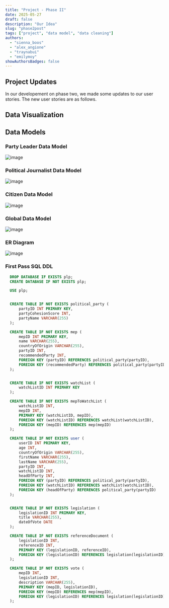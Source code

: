 ```yaml
---
title: "Project - Phase II"
date: 2025-05-27
draft: false
description: "Our Idea"
slug: "phase2post"
tags: ["project", "data model", "data cleaning"]
authors:
  - "sienna_boos"
  - "alex_angione"
  - "traynabui"
  - "emilymoy"
showAuthorsBadges: false
---
```



## Project Updates

In our developement on phase two, we made some updates to our user stories. The new user stories are as follows. 



## Data Visualization



## Data Models

### Party Leader Data Model 

![image](/partyLeader.jpeg)

### Political Journalist Data Model

![image](/politicalJournalist.jpeg)

### Citizen Data Model

![image](/citizen.jpeg)

### Global Data Model

![image](/gloabl.jpeg)

### ER Diagram

![image](/ERDiagram.jpeg)

### First Pass SQL DDL

```sql
  DROP DATABASE IF EXISTS plp;
  CREATE DATABASE IF NOT EXISTS plp;

  USE plp;


  CREATE TABLE IF NOT EXISTS political_party (
      partyID INT PRIMARY KEY,
      partyCohesionScore INT,
      partyName VARCHAR(255)
  );

  CREATE TABLE IF NOT EXISTS mep (
      mepID INT PRIMARY KEY,
      name VARCHAR(255),
      countryOfOrigin VARCHAR(255),
      partyID INT,
      recommendedParty INT,
      FOREIGN KEY (partyID) REFERENCES political_party(partyID),
      FOREIGN KEY (recommendedParty) REFERENCES political_party(partyID)
  );


  CREATE TABLE IF NOT EXISTS watchList (
      watchListID INT PRIMARY KEY
  );

  CREATE TABLE IF NOT EXISTS mepToWatchList (
      watchListID INT,
      mepID INT,
      PRIMARY KEY (watchListID, mepID),
      FOREIGN KEY (watchListID) REFERENCES watchList(watchListID),
      FOREIGN KEY (mepID) REFERENCES mep(mepID)
  );

  CREATE TABLE IF NOT EXISTS user (
      userID INT PRIMARY KEY,
      age INT,
      countryOfOrigin VARCHAR(255),
      firstName VARCHAR(255),
      lastName VARCHAR(255),
      partyID INT,
      watchListID INT,
      headOfParty INT,
      FOREIGN KEY (partyID) REFERENCES political_party(partyID),
      FOREIGN KEY (watchListID) REFERENCES watchList(watchListID),
      FOREIGN KEY (headOfParty) REFERENCES political_party(partyID)
  );


  CREATE TABLE IF NOT EXISTS legislation (
      legislationID INT PRIMARY KEY,
      title VARCHAR(255),
      dateOfVote DATE
  );

  CREATE TABLE IF NOT EXISTS referenceDocument (
      legislationID INT,
      referenceID INT,
      PRIMARY KEY (legislationID, referenceID),
      FOREIGN KEY (legislationID) REFERENCES legislation(legislationID)
  );

  CREATE TABLE IF NOT EXISTS vote (
      mepID INT,
      legislationID INT,
      description VARCHAR(255),
      PRIMARY KEY (mepID, legislationID),
      FOREIGN KEY (mepID) REFERENCES mep(mepID),
      FOREIGN KEY (legislationID) REFERENCES legislation(legislationID)
  );

```
